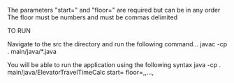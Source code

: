 The parameters "start=" and "floor=" are required but can be in any order
The floor must be numbers and must be commas delimited

TO RUN

Navigate to the src the directory and run the following command... 
javac -cp . main/java/*.java

You will be able to run the application using the following syntax
java -cp . main/java/ElevatorTravelTimeCalc start=<starting floor> floor=<floor1>,<floor2>,...,<floorn>